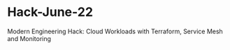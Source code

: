 # Hack-June-22
Modern Engineering Hack: Cloud Workloads with Terraform, Service Mesh and Monitoring
